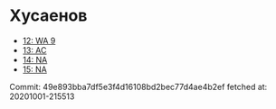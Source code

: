 # Хусаенов
- [12: WA 9](12.md)
- [13: AC](13.md)
- [14: NA](14.md)
- [15: NA](15.md)

Commit: 49e893bba7df5e3f4d16108bd2bec77d4ae4b2ef
 fetched at: 20201001-215513
